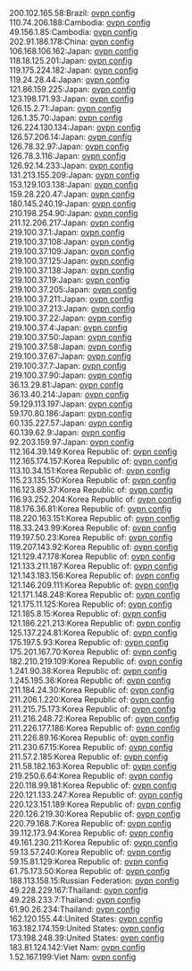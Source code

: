 200.102.165.58:Brazil: [ovpn config](vpn/200_102_165_58.ovpn)  
110.74.206.188:Cambodia: [ovpn config](vpn/110_74_206_188.ovpn)  
49.156.1.85:Cambodia: [ovpn config](vpn/49_156_1_85.ovpn)  
202.91.186.178:China: [ovpn config](vpn/202_91_186_178.ovpn)  
106.168.106.162:Japan: [ovpn config](vpn/106_168_106_162.ovpn)  
118.18.125.201:Japan: [ovpn config](vpn/118_18_125_201.ovpn)  
119.175.224.182:Japan: [ovpn config](vpn/119_175_224_182.ovpn)  
119.24.28.44:Japan: [ovpn config](vpn/119_24_28_44.ovpn)  
121.86.159.225:Japan: [ovpn config](vpn/121_86_159_225.ovpn)  
123.198.171.93:Japan: [ovpn config](vpn/123_198_171_93.ovpn)  
126.15.2.71:Japan: [ovpn config](vpn/126_15_2_71.ovpn)  
126.1.35.70:Japan: [ovpn config](vpn/126_1_35_70.ovpn)  
126.224.130.134:Japan: [ovpn config](vpn/126_224_130_134.ovpn)  
126.57.206.14:Japan: [ovpn config](vpn/126_57_206_14.ovpn)  
126.78.32.97:Japan: [ovpn config](vpn/126_78_32_97.ovpn)  
126.78.3.116:Japan: [ovpn config](vpn/126_78_3_116.ovpn)  
126.92.14.233:Japan: [ovpn config](vpn/126_92_14_233.ovpn)  
131.213.155.209:Japan: [ovpn config](vpn/131_213_155_209.ovpn)  
153.129.103.138:Japan: [ovpn config](vpn/153_129_103_138.ovpn)  
159.28.220.47:Japan: [ovpn config](vpn/159_28_220_47.ovpn)  
180.145.240.19:Japan: [ovpn config](vpn/180_145_240_19.ovpn)  
210.198.254.90:Japan: [ovpn config](vpn/210_198_254_90.ovpn)  
211.12.206.217:Japan: [ovpn config](vpn/211_12_206_217.ovpn)  
219.100.37.1:Japan: [ovpn config](vpn/219_100_37_1.ovpn)  
219.100.37.108:Japan: [ovpn config](vpn/219_100_37_108.ovpn)  
219.100.37.109:Japan: [ovpn config](vpn/219_100_37_109.ovpn)  
219.100.37.125:Japan: [ovpn config](vpn/219_100_37_125.ovpn)  
219.100.37.138:Japan: [ovpn config](vpn/219_100_37_138.ovpn)  
219.100.37.19:Japan: [ovpn config](vpn/219_100_37_19.ovpn)  
219.100.37.205:Japan: [ovpn config](vpn/219_100_37_205.ovpn)  
219.100.37.211:Japan: [ovpn config](vpn/219_100_37_211.ovpn)  
219.100.37.213:Japan: [ovpn config](vpn/219_100_37_213.ovpn)  
219.100.37.22:Japan: [ovpn config](vpn/219_100_37_22.ovpn)  
219.100.37.4:Japan: [ovpn config](vpn/219_100_37_4.ovpn)  
219.100.37.50:Japan: [ovpn config](vpn/219_100_37_50.ovpn)  
219.100.37.58:Japan: [ovpn config](vpn/219_100_37_58.ovpn)  
219.100.37.67:Japan: [ovpn config](vpn/219_100_37_67.ovpn)  
219.100.37.7:Japan: [ovpn config](vpn/219_100_37_7.ovpn)  
219.100.37.90:Japan: [ovpn config](vpn/219_100_37_90.ovpn)  
36.13.29.81:Japan: [ovpn config](vpn/36_13_29_81.ovpn)  
36.13.40.214:Japan: [ovpn config](vpn/36_13_40_214.ovpn)  
59.129.113.197:Japan: [ovpn config](vpn/59_129_113_197.ovpn)  
59.170.80.186:Japan: [ovpn config](vpn/59_170_80_186.ovpn)  
60.135.227.57:Japan: [ovpn config](vpn/60_135_227_57.ovpn)  
60.139.62.9:Japan: [ovpn config](vpn/60_139_62_9.ovpn)  
92.203.159.97:Japan: [ovpn config](vpn/92_203_159_97.ovpn)  
112.164.39.149:Korea Republic of: [ovpn config](vpn/112_164_39_149.ovpn)  
112.165.174.157:Korea Republic of: [ovpn config](vpn/112_165_174_157.ovpn)  
113.10.34.151:Korea Republic of: [ovpn config](vpn/113_10_34_151.ovpn)  
115.23.135.150:Korea Republic of: [ovpn config](vpn/115_23_135_150.ovpn)  
116.123.89.37:Korea Republic of: [ovpn config](vpn/116_123_89_37.ovpn)  
116.93.252.204:Korea Republic of: [ovpn config](vpn/116_93_252_204.ovpn)  
118.176.36.81:Korea Republic of: [ovpn config](vpn/118_176_36_81.ovpn)  
118.220.163.151:Korea Republic of: [ovpn config](vpn/118_220_163_151.ovpn)  
118.33.243.99:Korea Republic of: [ovpn config](vpn/118_33_243_99.ovpn)  
119.197.50.23:Korea Republic of: [ovpn config](vpn/119_197_50_23.ovpn)  
119.207.143.92:Korea Republic of: [ovpn config](vpn/119_207_143_92.ovpn)  
121.129.47.178:Korea Republic of: [ovpn config](vpn/121_129_47_178.ovpn)  
121.133.211.187:Korea Republic of: [ovpn config](vpn/121_133_211_187.ovpn)  
121.143.183.156:Korea Republic of: [ovpn config](vpn/121_143_183_156.ovpn)  
121.146.209.111:Korea Republic of: [ovpn config](vpn/121_146_209_111.ovpn)  
121.171.148.248:Korea Republic of: [ovpn config](vpn/121_171_148_248.ovpn)  
121.175.11.125:Korea Republic of: [ovpn config](vpn/121_175_11_125.ovpn)  
121.185.8.15:Korea Republic of: [ovpn config](vpn/121_185_8_15.ovpn)  
121.186.221.213:Korea Republic of: [ovpn config](vpn/121_186_221_213.ovpn)  
125.137.224.81:Korea Republic of: [ovpn config](vpn/125_137_224_81.ovpn)  
175.197.5.93:Korea Republic of: [ovpn config](vpn/175_197_5_93.ovpn)  
175.201.167.70:Korea Republic of: [ovpn config](vpn/175_201_167_70.ovpn)  
182.210.219.109:Korea Republic of: [ovpn config](vpn/182_210_219_109.ovpn)  
1.241.90.38:Korea Republic of: [ovpn config](vpn/1_241_90_38.ovpn)  
1.245.195.36:Korea Republic of: [ovpn config](vpn/1_245_195_36.ovpn)  
211.184.24.30:Korea Republic of: [ovpn config](vpn/211_184_24_30.ovpn)  
211.206.1.220:Korea Republic of: [ovpn config](vpn/211_206_1_220.ovpn)  
211.215.75.173:Korea Republic of: [ovpn config](vpn/211_215_75_173.ovpn)  
211.216.248.72:Korea Republic of: [ovpn config](vpn/211_216_248_72.ovpn)  
211.226.177.186:Korea Republic of: [ovpn config](vpn/211_226_177_186.ovpn)  
211.226.89.16:Korea Republic of: [ovpn config](vpn/211_226_89_16.ovpn)  
211.230.67.15:Korea Republic of: [ovpn config](vpn/211_230_67_15.ovpn)  
211.57.2.185:Korea Republic of: [ovpn config](vpn/211_57_2_185.ovpn)  
211.58.182.163:Korea Republic of: [ovpn config](vpn/211_58_182_163.ovpn)  
219.250.6.64:Korea Republic of: [ovpn config](vpn/219_250_6_64.ovpn)  
220.118.99.181:Korea Republic of: [ovpn config](vpn/220_118_99_181.ovpn)  
220.121.133.247:Korea Republic of: [ovpn config](vpn/220_121_133_247.ovpn)  
220.123.151.189:Korea Republic of: [ovpn config](vpn/220_123_151_189.ovpn)  
220.126.219.30:Korea Republic of: [ovpn config](vpn/220_126_219_30.ovpn)  
220.79.168.7:Korea Republic of: [ovpn config](vpn/220_79_168_7.ovpn)  
39.112.173.94:Korea Republic of: [ovpn config](vpn/39_112_173_94.ovpn)  
49.161.230.211:Korea Republic of: [ovpn config](vpn/49_161_230_211.ovpn)  
59.13.57.240:Korea Republic of: [ovpn config](vpn/59_13_57_240.ovpn)  
59.15.81.129:Korea Republic of: [ovpn config](vpn/59_15_81_129.ovpn)  
61.75.173.50:Korea Republic of: [ovpn config](vpn/61_75_173_50.ovpn)  
188.113.158.15:Russian Federation: [ovpn config](vpn/188_113_158_15.ovpn)  
49.228.229.167:Thailand: [ovpn config](vpn/49_228_229_167.ovpn)  
49.228.233.7:Thailand: [ovpn config](vpn/49_228_233_7.ovpn)  
61.90.26.234:Thailand: [ovpn config](vpn/61_90_26_234.ovpn)  
162.120.155.44:United States: [ovpn config](vpn/162_120_155_44.ovpn)  
163.182.174.159:United States: [ovpn config](vpn/163_182_174_159.ovpn)  
173.198.248.39:United States: [ovpn config](vpn/173_198_248_39.ovpn)  
183.81.124.142:Viet Nam: [ovpn config](vpn/183_81_124_142.ovpn)  
1.52.167.199:Viet Nam: [ovpn config](vpn/1_52_167_199.ovpn)  
